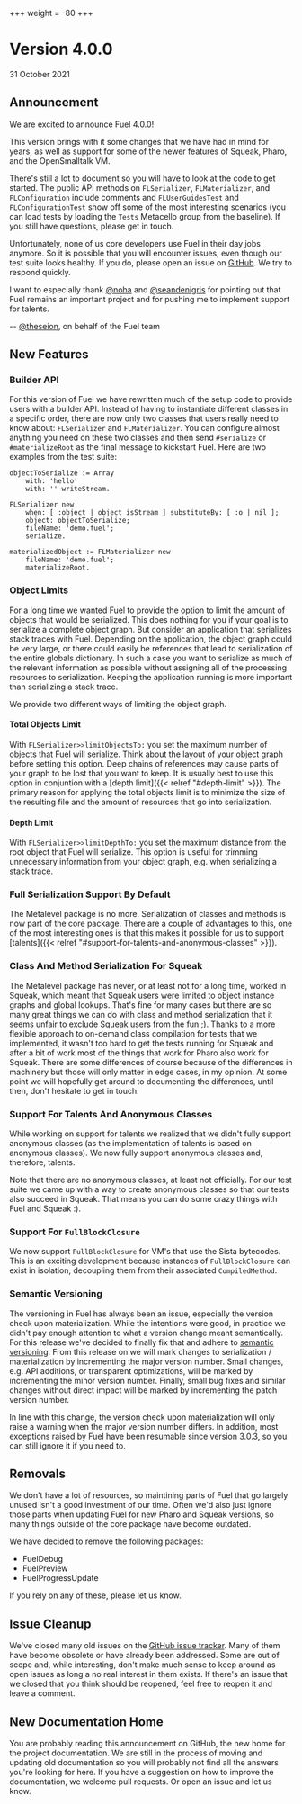 +++
weight = -80
+++

# Version 4.0.0
31 October 2021

## Announcement
We are excited to announce Fuel 4.0.0!

This version brings with it some changes that we have had in mind for years, as well as support for some of the newer features of Squeak,
Pharo, and the OpenSmalltalk VM.

There's still a lot to document so you will have to look at the code to get started. The public API methods on `FLSerializer`, `FLMaterializer`, and `FLConfiguration` include comments and `FLUserGuidesTest` and `FLConfigurationTest` show off some of the most interesting scenarios (you can load tests by loading the `Tests` Metacello group from the baseline). If you still have questions, please get in touch.

Unfortunately, none of us core developers use Fuel in their day jobs anymore. So it is possible that you will encounter issues, even though our test suite looks healthy. If you do, please open an issue on [GitHub](https://github.com/theseion/Fuel/issues/new/choose). We try to respond quickly.

I want to especially thank [@noha](https://github.com/noha) and [@seandenigris](https://github.com/seandenigris) for pointing out that Fuel remains an important project and for pushing me to implement support for talents.

-- [@theseion](https://github.com/theseion), on behalf of the Fuel team

## New Features

### Builder API
For this version of Fuel we have rewritten much of the setup code to provide users with a builder API. Instead of having to instantiate
different classes in a specific order, there are now only two classes that users really need to know about: `FLSerializer` and `FLMaterializer`. You can configure almost anything you need on these two classes and then send `#serialize` or `#materializeRoot` as the final message to kickstart Fuel. Here are two examples from the test suite:

```smalltalk
objectToSerialize := Array
	with: 'hello'
	with: '' writeStream.

FLSerializer new
	when: [ :object | object isStream ] substituteBy: [ :o | nil ];
	object: objectToSerialize;
	fileName: 'demo.fuel';
	serialize.

materializedObject := FLMaterializer new
	fileName: 'demo.fuel';
	materializeRoot.
```

### Object Limits
For a long time we wanted Fuel to provide the option to limit the amount of objects that would be serialized. This does nothing for you if your goal is to serialize a complete object graph. But consider an application that serializes stack traces with Fuel. Depending on the application, the object graph could be very large, or there could easily be references that lead to serialization of the entire globals dictionary. In such a case you want to serialize as much of the relevant information as possible without assigning all of the processing resources to serialization. Keeping the application running is more important than serializing a stack trace.

We provide two different ways of limiting the object graph.

#### Total Objects Limit
With `FLSerializer>>limitObjectsTo:` you set the maximum number of objects that Fuel will serialize. Think about the layout of your object graph before setting this option. Deep chains of references may cause parts of your graph to be lost that you want to keep. It is usually best to use this option in conjuntion with a [depth limit]({{< relref "#depth-limit" >}}). The primary reason for applying the total objects limit is to minimize the size of the resulting file and the amount of resources that go into serialization.

#### Depth Limit
With `FLSerializer>>limitDepthTo:` you set the maximum distance from the root object that Fuel will serialize. This option is useful for trimming unnecessary information from your object graph, e.g. when serializing a stack trace.

### Full Serialization Support By Default
The Metalevel package is no more. Serialization of classes and methods is now part of the core package. There are a couple of advantages to this, one of the most interesting ones is that this makes it possible for us to support [talents]({{< relref "#support-for-talents-and-anonymous-classes" >}}).

### Class And Method Serialization For Squeak
The Metalevel package has never, or at least not for a long time, worked in Squeak, which meant that Squeak users were limited to object instance graphs and global lookups. That's fine for many cases but there are so many great things we can do with class and method serialization that it seems unfair to exclude Squeak users from the fun ;). Thanks to a more flexible approach to on-demand class compilation for tests that we implemented, it wasn't too hard to get the tests running for Squeak and after a bit of work most of the things that work for Pharo also work for Squeak. There are some differences of course because of the differences in machinery but those will only matter in edge cases, in my opinion. At some point we will hopefully get around to documenting the differences, until then, don't hesitate to get in touch.

### Support For Talents And Anonymous Classes
While working on support for talents we realized that we didn't fully support anonymous classes (as the implementation of talents is based on anonymous classes). We now fully support anonymous classes and, therefore, talents.

Note that there are no anonymous classes, at least not officially. For our test suite we came up with a way to create anonymous classes so that our tests also succeed in Squeak. That means you can do some crazy things with Fuel and Squeak :).

### Support For `FullBlockClosure`
We now support `FullBlockClosure` for VM's that use the Sista bytecodes. This is an exciting development because instances of `FullBlockClosure` can exist in isolation, decoupling them from their associated `CompiledMethod`.

### Semantic Versioning
The versioning in Fuel has always been an issue, especially the version check upon materialization. While the intentions were good, in practice we didn't pay enough attention to what a version change meant semantically. For this release we've decided to finally fix that and adhere to [semantic versioning](https://semver.org). From this release on we will mark changes to serialization / materialization by incrementing the major version number.
Small changes, e.g. API additions, or transparent optimizations, will be marked by incrementing the minor version number.
Finally, small bug fixes and similar changes without direct impact will be marked by incrementing the patch version number.

In line with this change, the version check upon materialization will only raise a warning when the major version number differs. In addition, most exceptions raised by Fuel have been resumable since version 3.0.3, so you can still ignore it if you need to.

## Removals
We don't have a lot of resources, so maintining parts of Fuel that go largely unused isn't a good investment of our time. Often we'd also just ignore those parts when updating Fuel for new Pharo and Squeak versions, so many things outside of the core package have become outdated.

We have decided to remove the following packages:
- FuelDebug
- FuelPreview
- FuelProgressUpdate

If you rely on any of these, please let us know.

## Issue Cleanup
We've closed many old issues on the [GitHub issue tracker](https://github.com/theseion/Fuel/issues?q=is%3Aissue+is%3Aclosed+). Many of them have become obsolete or have already been addressed. Some are out of scope and, while interesting, don't make much sense to keep around as open issues as long a no real interest in them exists. If there's an issue that we closed that you think should be reopened, feel free to reopen it and leave a comment.

## New Documentation Home
You are probably reading this announcement on GitHub, the new home for the project documentation. We are still in the process of moving and updating old documentation so you will probably not find all the answers you're looking for here. If you have a suggestion on how to improve the documentation, we welcome pull requests. Or open an issue and let us know.